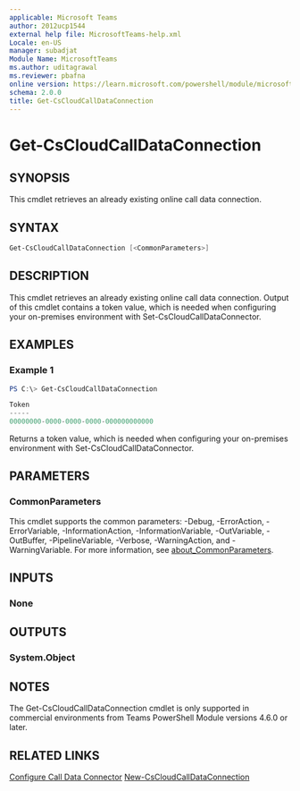 ```yaml
---
applicable: Microsoft Teams
author: 2012ucp1544
external help file: MicrosoftTeams-help.xml
Locale: en-US
manager: subadjat
Module Name: MicrosoftTeams
ms.author: uditagrawal
ms.reviewer: pbafna
online version: https://learn.microsoft.com/powershell/module/microsoftteams/get-cscloudcalldataconnection
schema: 2.0.0
title: Get-CsCloudCallDataConnection
---
```


# Get-CsCloudCallDataConnection

## SYNOPSIS
This cmdlet retrieves an already existing online call data connection.

## SYNTAX

```powershell
Get-CsCloudCallDataConnection [<CommonParameters>]
```

## DESCRIPTION
This cmdlet retrieves an already existing online call data connection. Output of this cmdlet contains a token value, which is needed when configuring your on-premises environment with Set-CsCloudCallDataConnector.

## EXAMPLES

### Example 1
```powershell
PS C:\> Get-CsCloudCallDataConnection

Token
-----
00000000-0000-0000-0000-000000000000
```

Returns a token value, which is needed when configuring your on-premises environment with Set-CsCloudCallDataConnector.

## PARAMETERS

### CommonParameters
This cmdlet supports the common parameters: -Debug, -ErrorAction, -ErrorVariable, -InformationAction, -InformationVariable, -OutVariable, -OutBuffer, -PipelineVariable, -Verbose, -WarningAction, and -WarningVariable. For more information, see [about_CommonParameters](https://go.microsoft.com/fwlink/?LinkID=113216).

## INPUTS

### None

## OUTPUTS

### System.Object

## NOTES

The Get-CsCloudCallDataConnection cmdlet is only supported in commercial environments from Teams PowerShell Module versions 4.6.0 or later.

## RELATED LINKS

[Configure Call Data Connector](https://learn.microsoft.com/skypeforbusiness/hybrid/configure-call-data-connector)
[New-CsCloudCallDataConnection](https://learn.microsoft.com/powershell/module/microsoftteams/new-cscloudcalldataconnection)

